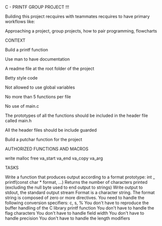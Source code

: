 C - PRINTF GROUP PROJECT !!!

Building this project recquires with teammates recquires to have primary workflows like:

Approaching a project, group projects, how to pair programming, flowcharts

CONTEXT

Build a printf function

Use man to have documentation

A readme file at the root folder of the project

Betty style code

Not allowed to use global variables

No more than 5 functions per file

No use of main.c

The prototypes of all the functions should be included in the header file called main.h

All the header files should be include guarded

Build a putchar function for the project

AUTHORIZED FUNCTIONS AND MACROS

write malloc free va_start va_end va_copy va_arg

TASKS

Write a function that produces output according to a format prototype: int _ printf(const char * format, ...) Returns the number of characters printed (excluding the null byte used to end output to strings) Write output to stdout, the standard output stream Format is a character string. The format string is composed of zero or more directives. You need to handle the following conversion specifiers: c, s, % You don't have to reproduce the buffer handling of the C library printf function You don't have to handle the flag characters You don't have to handle field width You don't have to handle precision You don't have to handle the length modifiers

